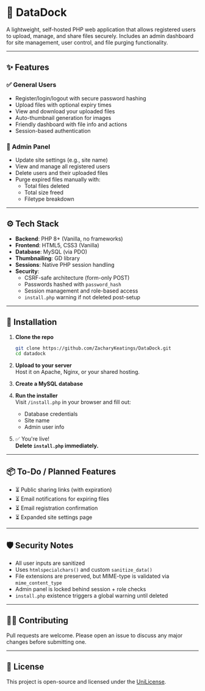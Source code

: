 # 📁 DataDock

A lightweight, self-hosted PHP web application that allows registered users to upload, manage, and share files securely. Includes an admin dashboard for site management, user control, and file purging functionality.

---

## ✨ Features

### ✅ General Users
- Register/login/logout with secure password hashing
- Upload files with optional expiry times
- View and download your uploaded files
- Auto-thumbnail generation for images
- Friendly dashboard with file info and actions
- Session-based authentication

### 👑 Admin Panel
- Update site settings (e.g., site name)
- View and manage all registered users
- Delete users and their uploaded files
- Purge expired files manually with:
  - Total files deleted
  - Total size freed
  - Filetype breakdown

---

## ⚙️ Tech Stack

- **Backend**: PHP 8+ (Vanilla, no frameworks)
- **Frontend**: HTML5, CSS3 (Vanilla)
- **Database**: MySQL (via PDO)
- **Thumbnailing**: GD library
- **Sessions**: Native PHP session handling
- **Security**:
  - CSRF-safe architecture (form-only POST)
  - Passwords hashed with `password_hash`
  - Session management and role-based access
  - `install.php` warning if not deleted post-setup

---

## 🚀 Installation

1. **Clone the repo**
   ```bash
   git clone https://github.com/ZacharyKeatings/DataDock.git
   cd datadock
   ```

2. **Upload to your server**  
   Host it on Apache, Nginx, or your shared hosting.

3. **Create a MySQL database**

4. **Run the installer**  
   Visit `/install.php` in your browser and fill out:
   - Database credentials
   - Site name
   - Admin user info

5. ✅ You're live!  
   **Delete `install.php` immediately.**

---

## 📦 To-Do / Planned Features

- ⏳ Public sharing links (with expiration)
- ⏳ Email notifications for expiring files
- ⏳ Email registration confirmation
- ⏳ Expanded site settings page

---

## 🛡️ Security Notes

- All user inputs are sanitized
- Uses `htmlspecialchars()` and custom `sanitize_data()`
- File extensions are preserved, but MIME-type is validated via `mime_content_type`
- Admin panel is locked behind session + role checks
- `install.php` existence triggers a global warning until deleted

---

## 🧑‍💻 Contributing

Pull requests are welcome. Please open an issue to discuss any major changes before submitting one.

---

## 📄 License

This project is open-source and licensed under the [UniLicense](LICENSE).
